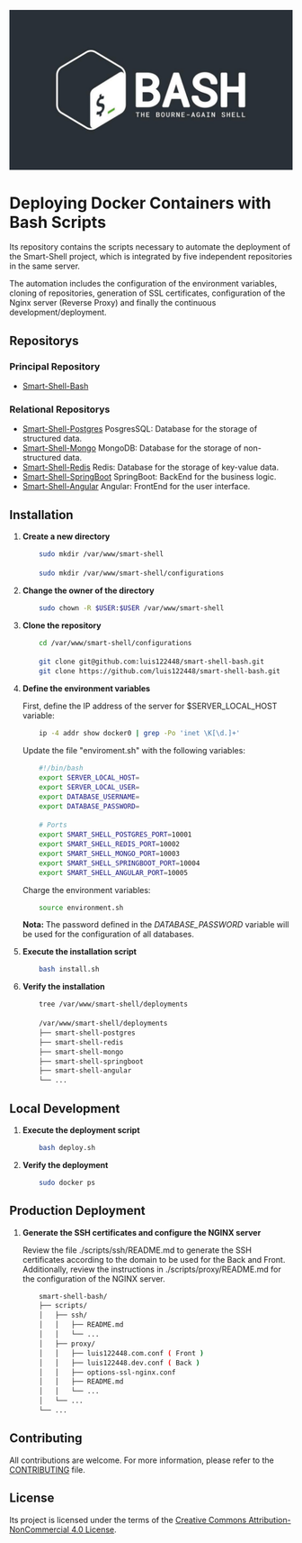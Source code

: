 ![Logo del Projecto](./resources/logo.png)

# Deploying Docker Containers with Bash Scripts

Its repository contains the scripts necessary to automate the deployment of the Smart-Shell project, which is integrated by five independent repositories in the same server.

The automation includes the configuration of the environment variables, cloning of repositories, generation of SSL certificates, configuration of the Nginx server (Reverse Proxy) and finally the continuous development/deployment.
  
## Repositorys

### Principal Repository
- [Smart-Shell-Bash](https://github.com/luis122448/smart-shell-bash)

### Relational Repositorys

- [Smart-Shell-Postgres](https://github.com/luis122448/smart-shell-postgres)
PosgresSQL: Database for the storage of structured data.
- [Smart-Shell-Mongo](https://github.com/luis122448/smart-shell-mongo)
MongoDB: Database for the storage of non-structured data.
- [Smart-Shell-Redis](https://github.com/luis122448/smart-shell-redis)
Redis: Database for the storage of key-value data.
- [Smart-Shell-SpringBoot](https://github.com/luis122448/smart-shell-springboot)
SpringBoot: BackEnd for the business logic.
- [Smart-Shell-Angular](https://github.com/luis122448/smart-shell-angular)
Angular: FrontEnd for the user interface.

## Installation

1. **Create a new directory**

    ```bash
        sudo mkdir /var/www/smart-shell

        sudo mkdir /var/www/smart-shell/configurations
    ```

2. **Change the owner of the directory**
   
    ```bash
        sudo chown -R $USER:$USER /var/www/smart-shell
    ```

3. **Clone the repository**
   
    ```bash
        cd /var/www/smart-shell/configurations

        git clone git@github.com:luis122448/smart-shell-bash.git
        git clone https://github.com/luis122448/smart-shell-bash.git
    ```

4. **Define the environment variables**
    
    First, define the IP address of the server for $SERVER_LOCAL_HOST variable:
    
    ```bash
        ip -4 addr show docker0 | grep -Po 'inet \K[\d.]+' 
    ```

    Update the file "enviroment.sh" with the following variables:

    ```bash
        #!/bin/bash
        export SERVER_LOCAL_HOST=
        export SERVER_LOCAL_USER=
        export DATABASE_USERNAME=
        export DATABASE_PASSWORD=

        # Ports
        export SMART_SHELL_POSTGRES_PORT=10001
        export SMART_SHELL_REDIS_PORT=10002
        export SMART_SHELL_MONGO_PORT=10003
        export SMART_SHELL_SPRINGBOOT_PORT=10004
        export SMART_SHELL_ANGULAR_PORT=10005
    ```

    Charge the environment variables:

    ```bash
        source environment.sh
    ```

    **Nota:** The password defined in the *DATABASE_PASSWORD* variable will be used for the configuration of all databases.

5. **Execute the installation script**
    
    ```bash
        bash install.sh
    ```

6. **Verify the installation**
    
    ```bash
        tree /var/www/smart-shell/deployments

        /var/www/smart-shell/deployments
        ├── smart-shell-postgres
        ├── smart-shell-redis
        ├── smart-shell-mongo
        ├── smart-shell-springboot
        ├── smart-shell-angular
        └── ...
    ```

## Local Development

1. **Execute the deployment script**
    
    ```bash
        bash deploy.sh
    ```

2. **Verify the deployment**
    
    ```bash
        sudo docker ps
    ```

## Production Deployment

1. **Generate the SSH certificates and configure the NGINX server**

    Review the file ./scripts/ssh/README.md to generate the SSH certificates according to the domain to be used for the Back and Front.
    Additionally, review the instructions in ./scripts/proxy/README.md for the configuration of the NGINX server.

    ```bash
        smart-shell-bash/
        ├── scripts/
        │   ├── ssh/
        │   │   ├── README.md
        │   │   └── ...
        │   ├── proxy/
        │   │   ├── luis122448.com.conf ( Front )
        │   │   ├── luis122448.dev.conf ( Back )
        │   │   ├── options-ssl-nginx.conf
        │   │   ├── README.md
        │   │   └── ...
        │   └── ...
        └── ...
    ```

## Contributing

All contributions are welcome. For more information, please refer to the [CONTRIBUTING](./CONTRIBUTING.md) file.

## License

Its project is licensed under the terms of the [Creative Commons Attribution-NonCommercial 4.0 License](./LICENSE).